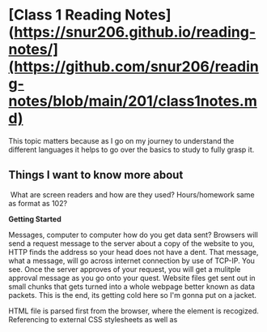 # [Class 1 Reading Notes](https://snur206.github.io/reading-notes/](https://github.com/snur206/reading-notes/blob/main/201/class1notes.md)

This topic matters because as I go on my journey to understand the different languages it helps to go over the basics to study to fully grasp it.

## Things I want to know more about

 What are screen readers and how are they used? Hours/homework same as format as 102? 

**Getting Started** 

Messages, computer to computer how do you get data sent? Browsers will send a request message to the server about a copy of the website to you, HTTP finds the address so your head does not have a dent. That message, what a message, will go across internet connection by use of TCP-IP. You see. Once the server approves of your request, you will get a mulitple approval message as you go onto your quest. Website files get sent out in small chunks that gets turned into a whole webpage better known as data packets. This is the end, its getting cold here so I'm gonna put on a jacket.

HTML file is parsed first from the browser, where the <link> element is recogized. Referencing to external CSS stylesheets as well as <script>.
  
Once that is done, a request is sent back to the server that any CSS files that has the <link> elements. Javascript files is found from <script> and from that it parses the CSS and JS.
  
You can find an image(s) to add to your website by finding an image you want from a website (most likely Google Images) and click it to get a larger look at it. You then right click said image, then click save image as to save/store it in your computer. You can also copy the web address of that image from your browser's address bar for later.
  
In JS, to create a string you would put it inbetween single quote marks and to create a number you don't or any quotation marks.
  
A variable in Javascript is something that holds value which is why it is important in Javascript. A variable can be named anything to an extent.
  
**Introduction to HTML**
  
An HTML atribute is something that has extra info ahout the element that will not show in the content. It must have space between it and the name of the element. The attribute name is followed by an equal sign, then the attribute value with opening and closing quote marks.
  
<article> is a block of content that can be on its own/independent as supposed to <section> where it more of a grouping of things. 
  
A "typical" website uses a header, navigation bar, main content, sidebar, and footer elements.
  
Metadata influences Search Engine Optimization because it will make your page more visable and higher on a search engine. 
  
<meta> HTML tag is used for data describing data and in HTML the way to add metadata to a document you use the <meta> element.
  
**Miscellaneous**
  
The first step into designing a website is to question yourself in terms of what you want to accomplish, what are your goals and what do you do to get it done. Worry about that first before the technical side (project ideation).  
  
  
The most important question to answer when designing a website is what exactly do you want to accomplish?  
  
**Semantics**  
  
You use an <h1> over a <span> to display a top level heading because <h1> is a semantic element in HTML and <span> will make it look like a top level heading but it doesn't have no semantic value. 
  
The benefits of using semantic tag in HTML:
  
- Search engines will consider its contents as important keywords to influence the page's search rankings (Search Engine Optimization). 
  
- Screen readers can use it as a signpost to help visually impaired users navigate a page.
  
- Finding blocks of meaningful code is significantly easier than searching through endless divs with or without semantic or namespaced classes.
  
- Suggests to the developer the type of data that will be populated 
  
- Semantic naming mirrors proper custom element/component naming
  
**What is Javascript**
  
The two things that require JS in the browser are a browser API that is built into your web browser and is able to expose data from the "surrounding computer environment, or do useful complex things." and Third party APIs "are not built into the browser by default, and you generally have to grab their code and information from somewhere on the Web."
  
You add JS to an HTML document you use the <script> element.  
  
Semantics - MDN web docs glossary: definitions of web-related terms: MDN. MDN Web Docs Glossary: Definitions of Web-related terms | MDN. (n.d.). Retrieved October 23, 2022, from https://developer.mozilla.org/en-US/docs/Glossary/Semantics  
  
What is javascript? - learn web development: MDN. Learn web development | MDN. (n.d.). Retrieved October 23, 2022, from https://developer.mozilla.org/en-US/docs/Learn/JavaScript/First_steps/What_is_JavaScript

